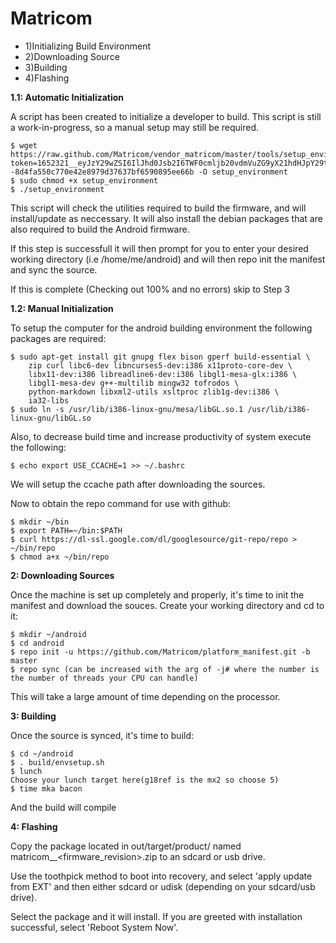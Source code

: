 Matricom
===============

* 1)Initializing Build Environment
* 2)Downloading Source
* 3)Building
* 4)Flashing


**1.1: Automatic Initialization**

  A script has been created to initialize a developer to build. This script is still a work-in-progress, so a manual setup may still be required.
  
    $ wget https://raw.github.com/Matricom/vendor_matricom/master/tools/setup_environment?token=1652321__eyJzY29wZSI6IlJhd0Jsb2I6TWF0cmljb20vdmVuZG9yX21hdHJpY29tL21hc3Rlci90b29scy9zZXR1cF9lbnZpcm9ubWVudCIsImV4cGlyZXMiOjEzOTU3NTg5NTZ9--8d4fa550c770e42e8979d37637bf6590895ee66b -O setup_environment
    $ sudo chmod +x setup_environment
    $ ./setup_environment
    
  This script will check the utilities required to build the firmware, and will install/update as neccessary.  It will also install the debian packages that are also required to build the Android firmware.
  
  If this step is successfull it will then prompt for you to enter your desired working directory (i.e /home/me/android) and will then repo init the manifest and sync the source.
  
  If this is complete (Checking out 100% and no errors) skip to Step 3
  
**1.2: Manual Initialization**

  To setup the computer for the android building environment the following packages are required:
      
    $ sudo apt-get install git gnupg flex bison gperf build-essential \
        zip curl libc6-dev libncurses5-dev:i386 x11proto-core-dev \
        libx11-dev:i386 libreadline6-dev:i386 libgl1-mesa-glx:i386 \
        libgl1-mesa-dev g++-multilib mingw32 tofrodos \
        python-markdown libxml2-utils xsltproc zlib1g-dev:i386 \
        ia32-libs 
    $ sudo ln -s /usr/lib/i386-linux-gnu/mesa/libGL.so.1 /usr/lib/i386-linux-gnu/libGL.so
  Also, to decrease build time and increase productivity of system execute the following:
        
    $ echo export USE_CCACHE=1 >> ~/.bashrc
        
  We will setup the ccache path after downloading the sources.
  
  Now to obtain the repo command for use with github:
  
    $ mkdir ~/bin
    $ export PATH=~/bin:$PATH
    $ curl https://dl-ssl.google.com/dl/googlesource/git-repo/repo > ~/bin/repo
    $ chmod a+x ~/bin/repo
      
  
**2: Downloading Sources**

  Once the machine is set up completely and properly, it's time to init the manifest and download the souces. Create your working directory and cd to it:
  
    $ mkdir ~/android
    $ cd android
    $ repo init -u https://github.com/Matricom/platform_manifest.git -b master
    $ repo sync (can be increased with the arg of -j# where the number is the number of threads your CPU can handle)
    
  This will take a large amount of time depending on the processor.
  
**3: Building**

  Once the source is synced, it's time to build:
  
    $ cd ~/android
    $ . build/envsetup.sh
    $ lunch
    Choose your lunch target here(g18ref is the mx2 so choose 5)
    $ time mka bacon
    
  And the build will compile
  
**4: Flashing**
  
  Copy the package located in out/target/product/<device> named matricom_<device>_<firmware_revision>.zip to an sdcard or usb drive.
  
  Use the toothpick method to boot into recovery, and select 'apply update from EXT' and then either sdcard or udisk (depending on your sdcard/usb drive).
  
  Select the package and it will install. If you are greeted with installation successful, select 'Reboot System Now'.
  
  
